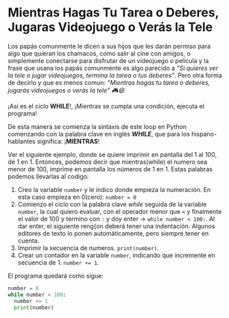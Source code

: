 # Mientras Hagas Tu Tarea o Deberes, Jugaras Videojuego o Verás la Tele

Los papás comunmente le dicen a sus hijos que les darán permiso para algo que quieran los chamacos, como salir al cine con amigos, o simplemente conectarse para disfrutar de un videojuego o película y la frase que usana los papás comunmente es algo parecido a *"Si quieres ver la tele o jugar videojuegos, termina la tarea o tus deberes"*. Pero otra forma de decirlo y que es menos comun: *"Mientras hagas tu tarea o deberes, jugarás videojuegos o verás la tele" 🎮😄*

¡Así es el ciclo **WHILE**!, ¡Mientras se cumpla una condición, ejecuta el programa!

De esta manera se comienza la sintaxis de este loop en Python comenzando con la palabra clave en inglés ***WHILE***, que para los hispano-hablantes significa: ¡**MIENTRAS**!

Ver el siguiente ejemplo, donde se quiere imprimir en pantalla del 1 al 100, de 1 en 1. Entonces, podemos decir que mientras(while) el numero sea menor de 100, imprime en pantalla los números de 1 en 1. Estas palabras podemos llevarlas al codigo:

1. Creo la variable `number` y le indico donde empieza la numeración. En esta caso empieza en 0(cero): `number = 0`
2. Comienzo el ciclo con la palabra clave *while* seguida de la variable `number`, la cual quiero evaluar, con el operador  menor que `<` y finalmente el valor de 100 y termino con `:` y doy enter -> `while number < 100:`. Al dar enter, el siguiente reng{on deberá tener una indentación. Algunos editores de texto lo ponen automáticamente, pero siempre tener en cuenta.
4. Imprimir la secuencia de numeros. `print(number)`.
3. Crear un contador en la variable `number`, indicando que incremente en secuencia de 1. `number += 1`.

El programa quedará como sigue:

```python
number = 0
while number < 100:
  number += 1
  print(number)
```
